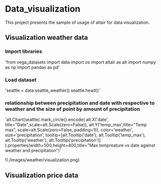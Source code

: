 # Data_visualization
This project presents the sample of usage of altair for data visualization.

## Visualization weather data 

### Import libraries 

'from vega_datasets import data
import os
import altair as alt
import numpy as np
import pandas as pd'

### Load dataset

'seattle = data.seattle_weather()
seattle.head()'

### relationship between precipitation and date with respective to weather and the size of point by amount of precipitation

'alt.Chart(seattle).mark_circle().encode(
    alt.X('date', title="Date",scale=alt.Scale(zero=False)),
    alt.Y('temp_max',title="Temp max", scale=alt.Scale(zero=False, padding=1)),
    color='weather',
    size='precipitation',
    tooltip=[alt.Tooltip('date'),
            alt.Tooltip('temp_max'),
            alt.Tooltip('weather'),
            alt.Tooltip('precipitation')]
).properties(width=500,height=400,title="Max tempreature vs date against weather and precipitation")'

!(./images/weather/visualization.png)

## Visualization price data 
